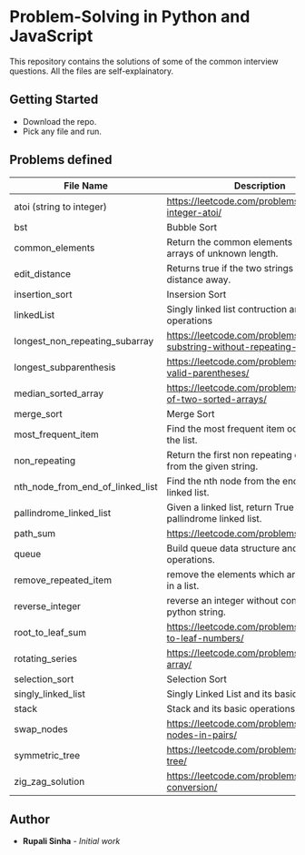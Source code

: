 # Problem-Solving in Python and JavaScript

This repository contains the solutions of some of the common interview questions. All the files are self-explainatory.

## Getting Started
* Download the repo.
* Pick any file and run.

## Problems defined

| File Name | Description |
| --- | --- |
| atoi (string to integer) | https://leetcode.com/problems/string-to-integer-atoi/ |
| bst | Bubble Sort |
| common_elements | Return the common elements in two sorted arrays of unknown length. |
| edit_distance | Returns true if the two strings are one edit distance away. |
| insertion_sort | Insersion Sort |
| linkedList | Singly linked list contruction and basic operations |
| longest_non_repeating_subarray | https://leetcode.com/problems/longest-substring-without-repeating-characters/ |
| longest_subparenthesis | https://leetcode.com/problems/longest-valid-parentheses/ |
| median_sorted_array | https://leetcode.com/problems/median-of-two-sorted-arrays/ |
| merge_sort | Merge Sort |
| most_frequent_item | Find the most frequent item occurring in the list. |
| non_repeating | Return the first non repeating character from the given string. |
| nth_node_from_end_of_linked_list | Find the nth node from the end of the linked list. |
| pallindrome_linked_list | Given a linked list, return True if it is a pallindrome linked list. |
| path_sum | https://leetcode.com/problems/path-sum/ |
| queue | Build queue data structure and its operations. |
| remove_repeated_item | remove the elements which are repeating in a list. |
| reverse_integer | reverse an integer without converting it into python string. |
| root_to_leaf_sum | https://leetcode.com/problems/sum-root-to-leaf-numbers/ |
| rotating_series| https://leetcode.com/problems/rotate-array/ |
| selection_sort | Selection Sort |
| singly_linked_list | Singly Linked List and its basic operations. |
| stack | Stack and its basic operations. |
| swap_nodes | https://leetcode.com/problems/swap-nodes-in-pairs/ |
| symmetric_tree | https://leetcode.com/problems/symmetric-tree/ |
| zig_zag_solution | https://leetcode.com/problems/zigzag-conversion/ |

## Author
* **Rupali Sinha** - *Initial work*




